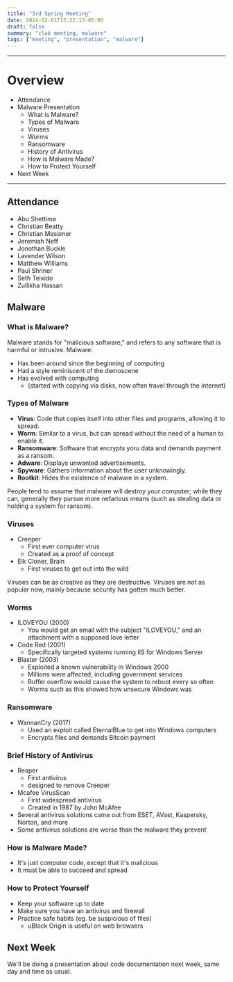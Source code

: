 ```yaml
---
title: "3rd Spring Meeting"
date: 2024-02-01T12:22:13-05:00
draft: false
summary: "club meeting, malware"
tags: ["meeting", "presentation", "malware"]
---
```


***
# Overview
- Attendance
- Malware Presentation
	- What is Malware?
	- Types of Malware
	- Viruses
	- Worms
	- Ransomware
	- History of Antivirus
	- How is Malware Made?
	- How to Protect Yourself
- Next Week
***

## Attendance
- Abu Shettima
- Christian Beatty
- Christian Messmer
- Jeremiah Neff
- Jonothan Buckle
- Lavender Wilson
- Matthew Williams
- Paul Shriner
- Seth Teixido
- Zullikha Hassan

## Malware
### What is Malware?
Malware stands for "malicious software," and refers to any software that is harmful or intrusive. 
Malware:
- Has been around since the beginning of computing
- Had a style reminiscent of the demoscene
- Has evolved with computing 
	- (started with copying via disks, now often travel through the internet)

### Types of Malware
- __Virus__: Code that copies itself into other files and programs, allowing it to spread.
- __Worm__: Similar to a virus, but can spread without the need of a human to enable it. 
- __Ransomware__: Software that encrypts yoru data and demands payment as a ransom.
- __Adware__: Displays unwanted advertisements.
- __Spyware__: Gathers information about the user unknowingly.
- __Rootkit__: Hides the existence of malware in a system.

People tend to assume that malware will destroy your computer; while they can, generally they pursue more nefarious means (such as stealing data or holding a system for ransom). 

### Viruses
- Creeper
	- First ever computer virus
	- Created as a proof of concept
- Elk Cloner, Brain
	- First viruses to get out into the wild

Viruses can be as creative as they are destructive.
Viruses are not as popular now, mainly because security has gotten much better.

### Worms
- ILOVEYOU (2000)
	- You would get an email with the subject "ILOVEYOU," and an attachment with a supposed love letter
- Code Red (2001)
	- Specifically targeted systems running IIS for Windows Server
- Blaster (2003)
	- Exploited a known vulnerability in Windows 2000
	- Millions were affected, including government services
	- Buffer overflow would cause the system to reboot every so often
	- Worms such as this showed how unsecure Windows was

### Ransomware
- WannanCry (2017)
	- Used an exploit called EternalBlue to get into Windows computers
	- Encrypts files and demands Bitcoin payment

### Brief History of Antivirus
- Reaper
	- First antivirus
	- designed to remove Creeper
- Mcafee VirusScan
	- First widespread antivirus
	- Created in 1987 by John McAfee
- Several antivirus solutions came out from ESET, AVast, Kaspersky, Norton, and more
- Some antivirus solutions are worse than the malware they prevent

### How is Malware Made?
- It's just computer code, except that it's malicious
- It must be able to succeed and spread

### How to Protect Yourself
- Keep your software up to date
- Make sure you have an antivirus and firewall
- Practice safe habits (eg. be suspicious of files)
	- uBlock Origin is useful on web browsers

## Next Week
We'll be doing a presentation about code documentation next week, same day and time as usual. 